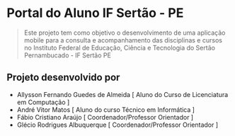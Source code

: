 # Portal do Aluno IF Sertão - PE

>Este projeto tem como objetivo o desenvolvimento de uma aplicação mobile
>para a consulta e acompanhamento das disciplinas e cursos no Instituto Federal de Educação, Ciência e Tecnologia do Sertão Pernambucado - IF Sertão PE

## Projeto desenvolvido por
 * Allysson Fernando Guedes de Almeida [ Aluno do Curso de Licenciatura em Computação ]
 * André Vitor Matos [ Aluno do curso Técnico em Informática ]
 * Fábio Cristiano Araújo [ Coordenador/Professor Orientador ]
 * Glécio Rodrigues Albuquerque [ Coordenador/Professor Orientador ] 